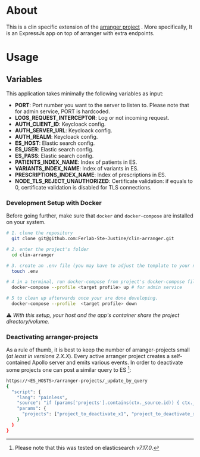 # About

This is a clin specific extension of the  [arranger project](https://github.com/overture-stack/arranger) . More specifically, It is an ExpressJs app on top of 
arranger with extra endpoints.
# Usage

## Variables

This application takes minimally the following variables as input:

- **PORT**: Port number you want to the server to listen to. Please note that for admin service, PORT is hardcoded.
- **LOGS_REQUEST_INTERCEPTOR**: Log or not incoming request.
- **AUTH_CLIENT_ID**: Keycloack config.
- **AUTH_SERVER_URL**: Keycloack config.
- **AUTH_REALM**: Keycloack config.
- **ES_HOST**: Elastic search config.
- **ES_USER**: Elastic search config.
- **ES_PASS**: Elastic search config.
- **PATIENTS_INDEX_NAME**: Index of patients in ES.
- **VARIANTS_INDEX_NAME**: Index of variants in ES.
- **PRESCRIPTIONS_INDEX_NAME**: Index of prescriptions in ES.
- **NODE_TLS_REJECT_UNAUTHORIZED**: Certificate validation: if equals to 0, certificate validation is disabled for TLS connections.


### Development Setup with Docker

Before going further, make sure that ```docker``` and ```docker-compose``` are installed on your system.

```bash
# 1. clone the repository
  git clone git@github.com:Ferlab-Ste-Justine/clin-arranger.git

# 2. enter the project's folder
  cd clin-arranger

# 3. create an .env file (you may have to adjust the template to your needs)
  touch .env

# 4 in a terminal, run docker-compose from project's docker-compose file. 
  docker-compose --profile <target profile> up # for admin service

# 5 to clean up afterwards once your are done developing.
  docker-compose --profile  <target profile> down
```
:warning: _With this setup, your host and the app's container share the project directory/volume._

### Deactivating arranger-projects
As a rule of thumb, it is best to keep the number of arranger-projects small (*at least in versions 2.X.X*). Every active arranger project creates a self-contained Apollo server and emits various events. In order to deactivate some projects one can post a similar query to ES [^1]:
```bash
https://<ES_HOSTS>/arranger-projects/_update_by_query
{
  "script": {
    "lang": "painless",
    "source": "if (params['projects'].contains(ctx._source.id)) { ctx._source.active = false }",
    "params": {
      "projects": ["project_to_deactivate_x1", "project_to_deactivate_x2", "project_to_deactivate_x3"]
    }
  }
}
```
[^1]: Please note that this was tested on elasticsearch *v7.17.0*.